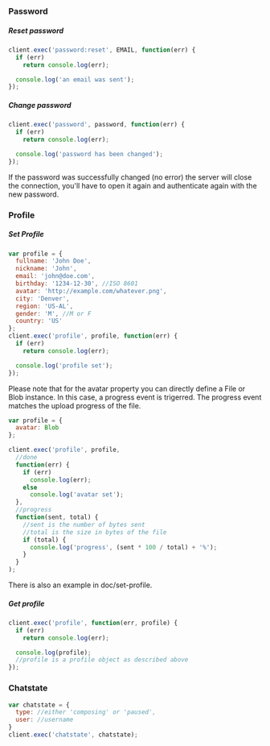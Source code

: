 ### Password
##### Reset password
```javascript
client.exec('password:reset', EMAIL, function(err) {
  if (err)
    return console.log(err);

  console.log('an email was sent');
});
```
##### Change password
```javascript
client.exec('password', password, function(err) {
  if (err)
    return console.log(err);

  console.log('password has been changed');
});
```
If the password was successfully changed (no error) the server will close the connection, you'll have to open it again and authenticate again with the new password.


### Profile
##### Set Profile
```javascript
var profile = {
  fullname: 'John Doe',
  nickname: 'John',
  email: 'john@doe.com',
  birthday: '1234-12-30', //ISO 8601
  avatar: 'http://example.com/whatever.png',
  city: 'Denver',
  region: 'US-AL',
  gender: 'M', //M or F
  country: 'US'
};
client.exec('profile', profile, function(err) {
  if (err)
    return console.log(err);

  console.log('profile set');
});
```

Please note that for the avatar property you can directly define a File or Blob instance. In this case, a progress event is trigerred. The progress event matches the upload progress of the file.

```javascript
var profile = {
  avatar: Blob
};

client.exec('profile', profile,
  //done
  function(err) {
    if (err)
      console.log(err);
    else
      console.log('avatar set');
  },
  //progress
  function(sent, total) {
    //sent is the number of bytes sent
    //total is the size in bytes of the file
    if (total) {
      console.log('progress', (sent * 100 / total) + '%');
    }
  }
);
```

There is also an example in doc/set-profile.

##### Get profile
```javascript
client.exec('profile', function(err, profile) {
  if (err)
    return console.log(err);

  console.log(profile);
  //profile is a profile object as described above
});
```

### Chatstate
```javascript
var chatstate = {
  type: //either 'composing' or 'paused',
  user: //username
}
client.exec('chatstate', chatstate);
```
